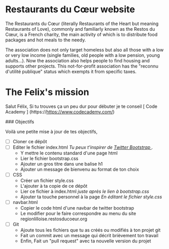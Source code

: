 # Restaurants du Cœur website

The Restaurants du Cœur (literally Restaurants of the Heart but meaning Restaurants of Love),
commonly and familiarly known as the Restos du Cœur, is a French charity, the main activity
of which is to distribute food packages and hot meals to the needy.

The association does not only target homeless but also all those with a low or very low income
(single families, old people with a low pension, young adults...). Now the association also helps
people to find housing and supports other projects. This not-for-profit association has the
"reconnu d'utilité publique" status which exempts it from specific taxes.

# The Felix's mission

Salut Félix,
Si tu trouves ça un peu dur pour débuter je te conseil [ Code Academy ] (https://https://www.codecademy.com/)

### Objectifs

Voilà une petite mise à jour de tes objectifs,

- [ ] Cloner ce dépôt 
- [ ] Editer le fichier index.html
    *Tu peux t'inspirer de [ Twitter Bootstrap ](https://getbootstrap.com/getting-started).*
    * Y mettre le contenu standard d'une page html
    * Lier le fichier bootstrap.css
    * Ajouter un gros titre dans une balise h1
    * Ajouter un message de bienvenu au format de ton choix
- [ ] CSS
    * Créer un fichier style.css 
    * L'ajouter à ta copie de ce dépôt 
    * Lier ce fichier à index.html
    *juste après le lien à bootstrap.css*
    * Ajouter ta touche personnel à la page
    *En éditant le fichier style.css*
- [ ] navbar.html
    * Copier le code html d'une navbar de twitter bootstrap
    * Le modifier pour le faire correspondre au menu du site regionlilloise.restosducoeur.org
- [ ] Git
    * Ajoute tous les fichiers que tu as créés ou modifiés à ton projet git
    * Fait un commit avec un message qui décrit brièvement ton travail
    * Enfin, Fait un "pull request" avec ta nouvelle version du projet
